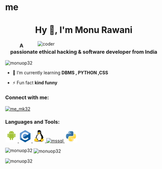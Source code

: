 # me
<h1 align="center">Hy 👋, I'm Monu Rawani</h1>
<img align="right" alt="coder" width="400" src="(https://www.google.com/imgres?imgurl=https%3A%2F%2Fmiro.medium.com%2Fv2%2Fresize%3Afit%3A996%2F0*JqSPrPfQ72m3wLNu.gif&tbnid=fGY5Qhxym8PDlM&vet=12ahUKEwi9iajB8KSAAxXK2zgGHaAJAYMQMyggegUIARDiAg..i&imgrefurl=https%3A%2F%2Fiamdefinitelyahuman.medium.com%2Fan-in-depth-guide-to-testing-ethereum-smart-contracts-2e41b2770297&docid=jbg7Jp_FSWRhPM&w=498&h=373&q=animated%20cute%20coding%20gif&ved=2ahUKEwi9iajB8KSAAxXK2zgGHaAJAYMQMyggegUIARDiAg)">
<h3 align="center">A passionate ethical hacking & software developer from India</h3>

<p align="left"> <img src="https://komarev.com/ghpvc/?username=monuop32&label=Profile%20views&color=0e75b6&style=flat" alt="monuop32" /> </p>

- 🌱 I’m currently learning **DBMS , PYTHON ,CSS**

- ⚡ Fun fact **kind funny**

<h3 align="left">Connect with me:</h3>
<p align="left">
<a href="https://instagram.com/me_mk32" target="blank"><img align="center" src="https://raw.githubusercontent.com/rahuldkjain/github-profile-readme-generator/master/src/images/icons/Social/instagram.svg" alt="me_mk32" height="30" width="40" /></a>
</p>

<h3 align="left">Languages and Tools:</h3>
<p align="left"> <a href="https://developer.android.com" target="_blank" rel="noreferrer"> <img src="https://raw.githubusercontent.com/devicons/devicon/master/icons/android/android-original-wordmark.svg" alt="android" width="40" height="40"/> </a> <a href="https://www.cprogramming.com/" target="_blank" rel="noreferrer"> <img src="https://raw.githubusercontent.com/devicons/devicon/master/icons/c/c-original.svg" alt="c" width="40" height="40"/> </a> <a href="https://www.linux.org/" target="_blank" rel="noreferrer"> <img src="https://raw.githubusercontent.com/devicons/devicon/master/icons/linux/linux-original.svg" alt="linux" width="40" height="40"/> </a> <a href="https://www.microsoft.com/en-us/sql-server" target="_blank" rel="noreferrer"> <img src="https://www.svgrepo.com/show/303229/microsoft-sql-server-logo.svg" alt="mssql" width="40" height="40"/> </a> <a href="https://www.python.org" target="_blank" rel="noreferrer"> <img src="https://raw.githubusercontent.com/devicons/devicon/master/icons/python/python-original.svg" alt="python" width="40" height="40"/> </a> </p>

<p><img align="left" src="https://github-readme-stats.vercel.app/api/top-langs?username=monuop32&show_icons=true&locale=en&layout=compact" alt="monuop32" /></p>

<p>&nbsp;<img align="center" src="https://github-readme-stats.vercel.app/api?username=monuop32&show_icons=true&locale=en" alt="monuop32" /></p>

<p><img align="center" src="https://github-readme-streak-stats.herokuapp.com/?user=monuop32&" alt="monuop32" /></p>
